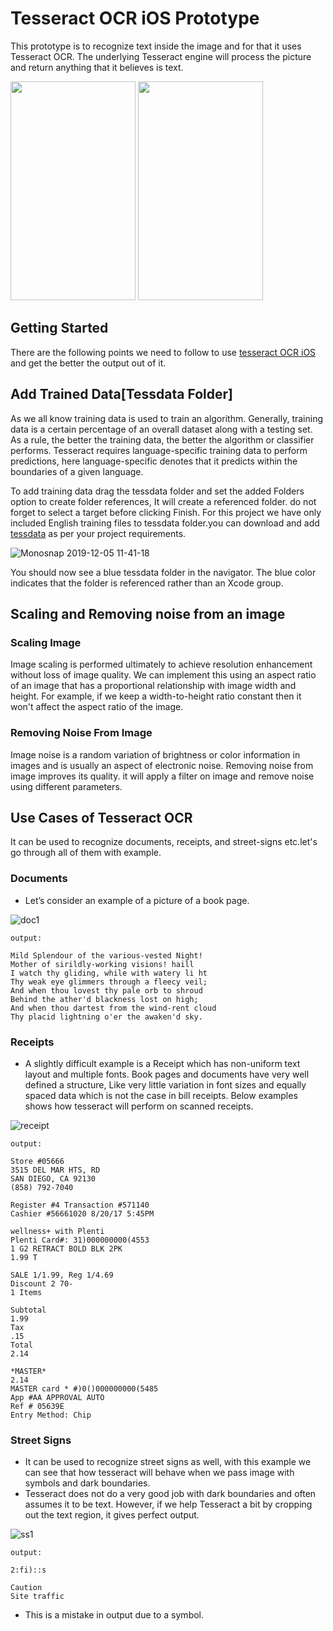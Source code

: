 # Tesseract OCR iOS Prototype

This prototype is to recognize text inside the image and for that it uses Tesseract OCR. The underlying Tesseract engine will process the picture and return anything that it believes is text.

<img src="https://user-images.githubusercontent.com/8736329/70211504-4678b500-175b-11ea-9479-8362a0b8cde0.gif"
width="200" height="350">     <img src="https://user-images.githubusercontent.com/8736329/70211414-031e4680-175b-11ea-8575-c371f08b0720.gif"
width="200" height="350"> 


## Getting Started

There are the following points we need to follow to use [tesseract OCR iOS](https://github.com/gali8/Tesseract-OCR-iOS) and get the better the output out of it. 

## Add Trained Data[Tessdata Folder]

As we all know training data is used to train an algorithm. Generally, training data is a certain percentage of an overall dataset along with a testing set. As a rule, the better the training data, the better the algorithm or classifier performs. Tesseract requires language-specific training data to perform predictions, here language-specific denotes that it predicts within the boundaries of a given language.

To add training data drag the tessdata folder and set the added Folders option to create folder references, It will create a referenced folder. do not forget to select a target before clicking Finish.
For this project we have only included English training files to tessdata folder.you can download and add [tessdata](https://github.com/tesseract-ocr/tessdata) as per your project requirements.

![Monosnap 2019-12-05 11-41-18](https://user-images.githubusercontent.com/8736329/70208814-88eac380-1754-11ea-81ea-c66b2a789dc0.png)

You should now see a blue tessdata folder in the navigator. The blue color indicates that the folder is referenced rather than an Xcode group.

## Scaling and Removing noise from an image

### Scaling Image

Image scaling is performed ultimately to achieve resolution enhancement without loss of image quality. We can implement this using an aspect ratio of an image that has a proportional relationship with image width and height. For example, if we keep a width-to-height ratio constant then it won't affect the aspect ratio of the image.

### Removing Noise From Image

Image noise is a random variation of brightness or color information in images and is usually an aspect of electronic noise. Removing noise from image improves its quality. it will apply a filter on image and remove noise using different parameters.

## Use Cases of Tesseract OCR


It can be used to recognize documents, receipts, and street-signs etc.let's go through all of them with example.

### Documents 

- Let’s consider an example of a picture of a book page.

![doc1](https://user-images.githubusercontent.com/8736329/70234375-886b2080-1786-11ea-9f66-b68dfb759dcb.png)

```
output:

Mild Splendour of the various-vested Night!
Mother of sirildly-working visions! haill
I watch thy gliding, while with watery li ht
Thy weak eye glimmers through a fleecy veil;
And when thou lovest thy pale orb to shroud
Behind the ather'd blackness lost on high;
And when thou dartest from the wind-rent cloud
Thy placid lightning o'er the awaken'd sky.
```


### Receipts

- A slightly difficult example is a Receipt which has non-uniform text layout and multiple fonts. Book pages and documents have very well defined a structure, Like very little variation in font sizes and equally spaced data which is not the case in bill receipts. Below examples shows how tesseract will perform on scanned receipts.

![receipt](https://user-images.githubusercontent.com/8736329/70234293-5b1e7280-1786-11ea-8b18-27728a210bc0.png)

```
output:

Store #05666
3515 DEL MAR HTS, RD
SAN DIEGO, CA 92130
(858) 792-7040

Register #4 Transaction #571140
Cashier #56661020 8/20/17 5:45PM

wellness+ with Plenti
Plenti Card#: 31)000000000(4553
1 G2 RETRACT BOLD BLK 2PK
1.99 T

SALE 1/1.99, Reg 1/4.69
Discount 2 70-
1 Items

Subtotal
1.99
Tax
.15
Total
2.14

*MASTER*
2.14
MASTER card * #)0()000000000(5485
App #AA APPROVAL AUTO
Ref # 05639E
Entry Method: Chip
```


### Street Signs

- It can be used to recognize street signs as well, with this example we can see that how tesseract will behave when we pass image with symbols and dark boundaries.
- Tesseract does not do a very good job with dark boundaries and often assumes it to be text. However, if we help Tesseract a bit by cropping out the text region, it gives perfect output.

![ss1](https://user-images.githubusercontent.com/8736329/70234485-bfd9cd00-1786-11ea-8f7e-1e328fc63733.jpeg)

```
output:

2:fi)::s

Caution
Site traffic
```
- This is a mistake in output due to a symbol. 

